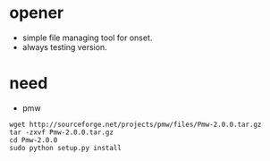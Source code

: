# opener
- simple file managing tool for onset.
- always testing version.

# need
- pmw
```
wget http://sourceforge.net/projects/pmw/files/Pmw-2.0.0.tar.gz
tar -zxvf Pmw-2.0.0.tar.gz
cd Pmw-2.0.0
sudo python setup.py install
```

